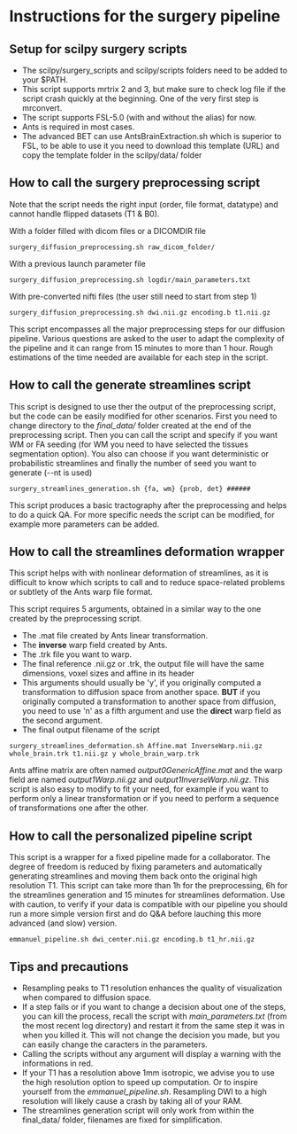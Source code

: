 # Instructions for the surgery pipeline

## Setup for scilpy surgery scripts
* The scilpy/surgery_scripts and scilpy/scripts folders need to be added to your $PATH.
* This script supports mrtrix 2 and 3, but make sure to check log file if the script crash quickly at the beginning. One of the very first step is mrconvert.
* The script supports FSL-5.0 (with and without the alias) for now.
* Ants is required in most cases.
* The advanced BET can use AntsBrainExtraction.sh which is superior to FSL, to be able to use it you need to download this template (URL) and copy the template folder in the scilpy/data/ folder

## How to call the surgery preprocessing script
Note that the script needs the right input (order, file format, datatype) and cannot handle flipped datasets (T1 & B0).

With a folder filled with dicom files or a DICOMDIR file
```
surgery_diffusion_preprocessing.sh raw_dicom_folder/
```
With a previous launch parameter file
```
surgery_diffusion_preprocessing.sh logdir/main_parameters.txt
```
With pre-converted nifti files (the user still need to start from step 1)
```
surgery_diffusion_preprocessing.sh dwi.nii.gz encoding.b t1.nii.gz
```
This script encompasses all the major preprocessing steps for our diffusion pipeline. Various questions are asked to the user to adapt the complexity of the pipeline and it can range from 15 minutes to more than 1 hour. Rough estimations of the time needed are available for each step in the script.

## How to call the generate streamlines script
This script is designed to use ther the output of the preprocessing script, but the code can be easily modified for other scenarios. First you need to change directory to the *final_data/* folder created at the end of the preprocessing script. Then you can call the script and specify if you want WM or FA seeding (for WM you need to have selected the tissues segmentation option). You also can choose if you want deterministic or probabilistic streamlines and finally the number of seed you want to generate (--nt is used)
```
surgery_streamlines_generation.sh {fa, wm} {prob, det} ######
```
This script produces a basic tractography after the preprocessing and helps to do a quick QA. For more specific needs the script can be modified, for example more parameters can be added.

## How to call the streamlines deformation wrapper
This script helps with with nonlinear deformation of streamlines, as it is difficult to know which scripts to call and to reduce space-related problems or subtlety of the Ants warp file format.

This script requires 5 arguments, obtained in a similar way to the one created by the preprocessing script.

* The .mat file created by Ants linear transformation.
* The **inverse** warp field created by Ants.
* The .trk file you want to warp.
* The final reference .nii.gz or .trk, the output file will have the same dimensions, voxel sizes and affine in its header
* This arguments should usually be 'y', if you originally computed a transformation to diffusion space from another space. **BUT** if you originally computed a transformation to another space from diffusion, you need to use 'n' as a fifth argument and use the **direct** warp field as the second argument.
* The final output filename of the script

```
surgery_streamlines_deformation.sh Affine.mat InverseWarp.nii.gz whole_brain.trk t1.nii.gz y whole_brain_warp.trk
```
Ants affine matrix are often named *output0GenericAffine.mat* and the warp field are named *output1Warp.nii.gz* and *output1InverseWarp.nii.gz*.
This script is also easy to modify to fit your need, for example if you want to perform only a linear transformation or if you need to perform a sequence of transformations one after the other.

## How to call the personalized pipeline script
This script is a wrapper for a fixed pipeline made for a collaborator. The degree of freedom is reduced by fixing parameters and automatically generating streamlines and moving them back onto the original high resolution T1. This script can take more than 1h for the preprocessing, 6h for the streamlines generation and 15 minutes for streamlines deformation. Use with caution, to verify if your data is compatible with our pipeline you should run a more simple version first and do Q&A before lauching this more advanced (and slow) version.
```
emmanuel_pipeline.sh dwi_center.nii.gz encoding.b t1_hr.nii.gz
```

## Tips and precautions
* Resampling peaks to T1 resolution enhances the quality of visualization when compared to diffusion space.
* If a step fails or if you want to change a decision about one of the steps, you can kill the process, recall the script with *main_parameters.txt* (from the most recent log directory) and restart it from the same step it was in when you killed it. This will not change the decision you made, but you can easily change the caracters in the parameters.
* Calling the scripts without any argument will display a warning with the informations in red.
* If your T1 has a resolution above 1mm isotropic, we advise you to use the high resolution option to speed up computation. Or to inspire yourself from the *emmanuel_pipeline.sh*. Resampling DWI to a high resolution will likely cause a crash by taking all of your RAM.
* The streamlines generation script will only work from within the final_data/ folder, filenames are fixed for simplification.